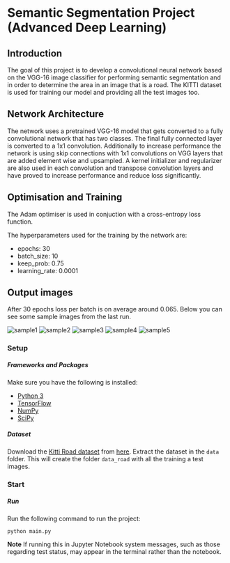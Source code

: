 # Semantic Segmentation Project (Advanced Deep Learning)

## Introduction
The goal of this project is to develop a convolutional neural network based on the VGG-16 image classifier for performing semantic segmentation and in order to determine the area in an image that is a road. The KITTI dataset is used for training our model and providing all the test images too.

## Network Architecture
The network uses a pretrained VGG-16 model that gets converted to a fully convolutional network that has two classes. The final fully connected layer is converted to a 1x1 convolution. Additionally to increase performance the network is using skip connections with 1x1 convolutions on VGG layers that are added element wise and upsampled. A kernel initializer and regularizer are also used in each convolution and transpose convolution layers and have proved to increase performance and reduce loss significantly. 

## Optimisation and Training
The Adam optimiser is used in conjuction with a cross-entropy loss function.

The hyperparameters used for the training by the network are:

  - epochs: 30
  - batch_size: 10
  - keep_prob: 0.75
  - learning_rate: 0.0001

## Output images

After 30 epochs loss per batch is on average around 0.065. Below you can see some sample images from the last run.

![sample1](./data/runs/1504363222.6781206/um_000006.png)
![sample2](./data/runs/1504363222.6781206/um_000013.png)
![sample3](./data/runs/1504363222.6781206/um_000016.png)
![sample4](./data/runs/1504363222.6781206/um_000020.png)
![sample5](./data/runs/1504363222.6781206/um_000032.png)

### Setup
##### Frameworks and Packages
Make sure you have the following is installed:
 - [Python 3](https://www.python.org/)
 - [TensorFlow](https://www.tensorflow.org/)
 - [NumPy](http://www.numpy.org/)
 - [SciPy](https://www.scipy.org/)

##### Dataset
Download the [Kitti Road dataset](http://www.cvlibs.net/datasets/kitti/eval_road.php) from [here](http://www.cvlibs.net/download.php?file=data_road.zip).  Extract the dataset in the `data` folder.  This will create the folder `data_road` with all the training a test images.

### Start
##### Run
Run the following command to run the project:
```
python main.py
```
**Note** If running this in Jupyter Notebook system messages, such as those regarding test status, may appear in the terminal rather than the notebook.